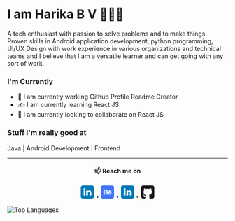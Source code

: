 # I am Harika B V 👷🏽‍♂️

A tech enthusiast with passion to solve problems and to make things. Proven skills in Android application development, python programming, UI/UX Design with work experience in various organizations and technical teams and I believe that I am a versatile learner and can get going with any sort of work.

### I'm Currently
- 💼 I am currently working Github Profile Readme Creator
- ✍️ I am currently learning React JS
- 🌱  I am currently looking to collaborate on React JS

### Stuff I'm really good at
Java | Android Development | Frontend

---
<h4 align='center'>📫 Reach me on</h4>
<p align='center'> <a href = https://www.linkedin.com/in/harika-b-v><img src=https://raw.githubusercontent.com/edent/SuperTinyIcons/master/images/svg/linkedin.svg height='30' weight='30'></a> • <a href = https://www.behance.net/harikabv><img src=https://raw.githubusercontent.com/edent/SuperTinyIcons/master/images/svg/behance.svg height='30' weight='30'></a> • <a href = https://github.com/harika-bv><img src=https://raw.githubusercontent.com/edent/SuperTinyIcons/master/images/svg/linkedin.svg height='30' weight='30'></a> • <a href = https://twitter.com/harikabv><img src=https://raw.githubusercontent.com/edent/SuperTinyIcons/master/images/svg/github.svg height='30' weight='30'></a></p>

![Top Languages](https://github-readme-stats.vercel.app/api/top-langs/?username=harika-bv&layout=compact)
